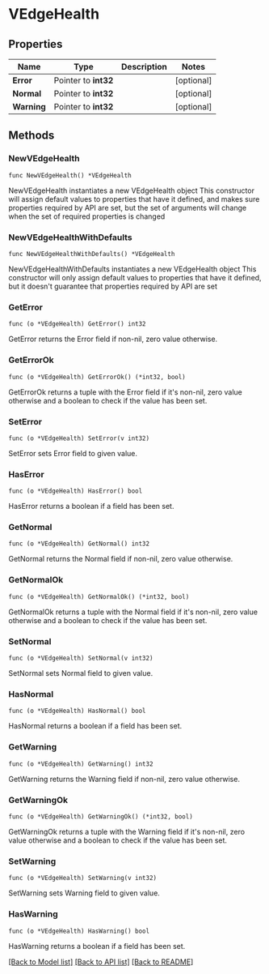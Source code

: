 # VEdgeHealth

## Properties

Name | Type | Description | Notes
------------ | ------------- | ------------- | -------------
**Error** | Pointer to **int32** |  | [optional] 
**Normal** | Pointer to **int32** |  | [optional] 
**Warning** | Pointer to **int32** |  | [optional] 

## Methods

### NewVEdgeHealth

`func NewVEdgeHealth() *VEdgeHealth`

NewVEdgeHealth instantiates a new VEdgeHealth object
This constructor will assign default values to properties that have it defined,
and makes sure properties required by API are set, but the set of arguments
will change when the set of required properties is changed

### NewVEdgeHealthWithDefaults

`func NewVEdgeHealthWithDefaults() *VEdgeHealth`

NewVEdgeHealthWithDefaults instantiates a new VEdgeHealth object
This constructor will only assign default values to properties that have it defined,
but it doesn't guarantee that properties required by API are set

### GetError

`func (o *VEdgeHealth) GetError() int32`

GetError returns the Error field if non-nil, zero value otherwise.

### GetErrorOk

`func (o *VEdgeHealth) GetErrorOk() (*int32, bool)`

GetErrorOk returns a tuple with the Error field if it's non-nil, zero value otherwise
and a boolean to check if the value has been set.

### SetError

`func (o *VEdgeHealth) SetError(v int32)`

SetError sets Error field to given value.

### HasError

`func (o *VEdgeHealth) HasError() bool`

HasError returns a boolean if a field has been set.

### GetNormal

`func (o *VEdgeHealth) GetNormal() int32`

GetNormal returns the Normal field if non-nil, zero value otherwise.

### GetNormalOk

`func (o *VEdgeHealth) GetNormalOk() (*int32, bool)`

GetNormalOk returns a tuple with the Normal field if it's non-nil, zero value otherwise
and a boolean to check if the value has been set.

### SetNormal

`func (o *VEdgeHealth) SetNormal(v int32)`

SetNormal sets Normal field to given value.

### HasNormal

`func (o *VEdgeHealth) HasNormal() bool`

HasNormal returns a boolean if a field has been set.

### GetWarning

`func (o *VEdgeHealth) GetWarning() int32`

GetWarning returns the Warning field if non-nil, zero value otherwise.

### GetWarningOk

`func (o *VEdgeHealth) GetWarningOk() (*int32, bool)`

GetWarningOk returns a tuple with the Warning field if it's non-nil, zero value otherwise
and a boolean to check if the value has been set.

### SetWarning

`func (o *VEdgeHealth) SetWarning(v int32)`

SetWarning sets Warning field to given value.

### HasWarning

`func (o *VEdgeHealth) HasWarning() bool`

HasWarning returns a boolean if a field has been set.


[[Back to Model list]](../README.md#documentation-for-models) [[Back to API list]](../README.md#documentation-for-api-endpoints) [[Back to README]](../README.md)


